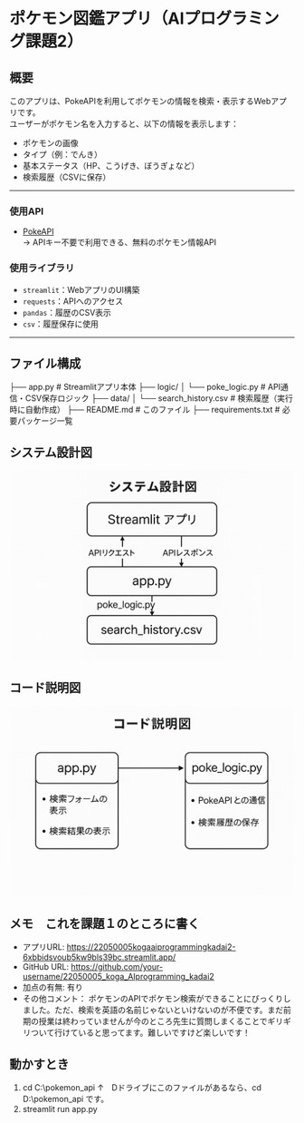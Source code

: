 

# ポケモン図鑑アプリ（AIプログラミング課題2）

## 概要

このアプリは、PokeAPIを利用してポケモンの情報を検索・表示するWebアプリです。  
ユーザーがポケモン名を入力すると、以下の情報を表示します：

- ポケモンの画像
- タイプ（例：でんき）
- 基本ステータス（HP、こうげき、ぼうぎょなど）
- 検索履歴（CSVに保存）

---

### 使用API

- [PokeAPI](https://pokeapi.co/)  
  → APIキー不要で利用できる、無料のポケモン情報API

### 使用ライブラリ

- `streamlit`：WebアプリのUI構築
- `requests`：APIへのアクセス
- `pandas`：履歴のCSV表示
- `csv`：履歴保存に使用

---

## ファイル構成

├── app.py # Streamlitアプリ本体
├── logic/
│ └── poke_logic.py # API通信・CSV保存ロジック
├── data/
│ └── search_history.csv # 検索履歴（実行時に自動作成）
├── README.md # このファイル
├── requirements.txt # 必要パッケージ一覧

## システム設計図
![System Diagram](pokemon_api/images/system_diagram.png)

## コード説明図
![Code Diagram](pokemon_api/images/code_diagram.png)

## メモ　これを課題１のところに書く
- アプリURL: https://22050005kogaaiprogrammingkadai2-6xbbidsvoub5kw9bls39bc.streamlit.app/
- GitHub URL: https://github.com/your-username/22050005_koga_AIprogramming_kadai2
- 加点の有無: 有り
- その他コメント： ポケモンのAPIでポケモン検索ができることにびっくりしました。ただ、検索を英語の名前じゃないといけないのが不便です。まだ前期の授業は終わっていませんが今のところ先生に質問しまくることでギリギリついて行けていると思ってます。難しいですけど楽しいです！

## 動かすとき

1. cd C:\pokemon_api
↑　Dドライブにこのファイルがあるなら、cd D:\pokemon_api です。
2. streamlit run app.py
